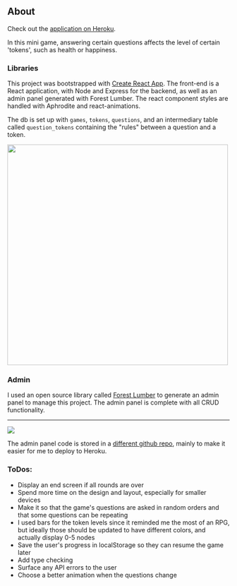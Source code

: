 ## About

Check out the [application on Heroku](https://stats-engagement.herokuapp.com/).

In this mini game, answering certain questions affects the level of certain 'tokens', such as health or happiness.

###  Libraries

This project was bootstrapped with [Create React App](https://github.com/facebook/create-react-app). 
The front-end is a React application, with Node and Express for the backend, as well as an admin panel generated with Forest Lumber. The react component styles are handled with Aphrodite and react-animations. 

The db is set up with `games`, `tokens`, `questions`, and an intermediary table called 
`question_tokens` containing the "rules" between a question and a token. 

<img src="https://github.com/antoniablair/stats-engagement/blob/master/client/src/images/screenshot.png" width="500">

###  Admin

I used an open source library called [Forest Lumber](https://www.forestadmin.com/lumber/) to generate an admin panel to manage this project. The admin panel is complete with all CRUD functionality.
<hr/>
<img src="https://github.com/antoniablair/stats-engagement/blob/master/client/src/images/forestadminadd.png">

The admin panel code is stored in a [different github repo](https://github.com/antoniablair/stats-engagement-admin), mainly to make it easier for me to deploy to Heroku.


### ToDos:
- Display an end screen if all rounds are over
- Spend more time on the design and layout, especially for smaller devices
- Make it so that the game's questions are asked in random orders and that some questions can be repeating
- I used bars for the token levels since it reminded me the most of an RPG, 
but ideally those should be updated to have different colors, and actually display 0-5 nodes
- Save the user's progress in localStorage so they can resume the game later
- Add type checking
- Surface any API errors to the user
- Choose a better animation when the questions change
